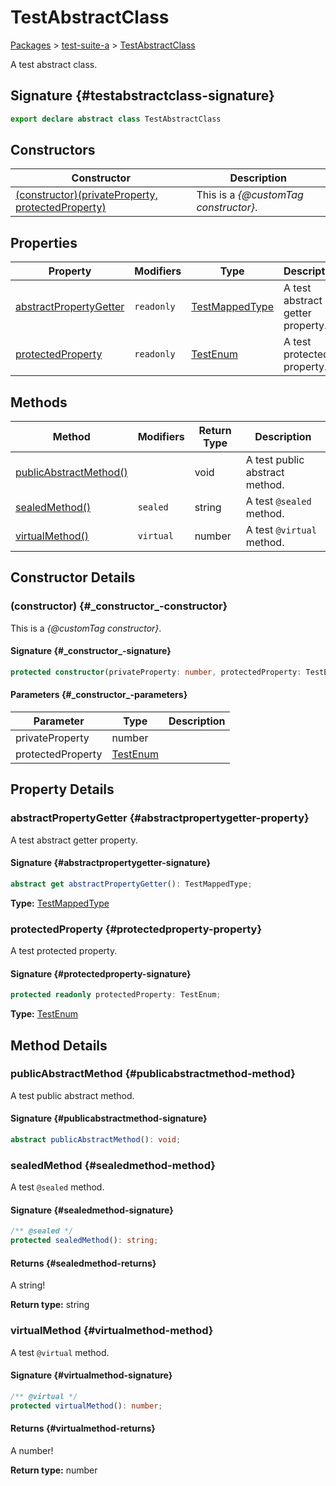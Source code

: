 # TestAbstractClass

[Packages](/) > [test-suite-a](/test-suite-a/) > [TestAbstractClass](/test-suite-a/testabstractclass-class)

A test abstract class.

## Signature {#testabstractclass-signature}

```typescript
export declare abstract class TestAbstractClass
```

## Constructors

| Constructor | Description |
| --- | --- |
| [(constructor)(privateProperty, protectedProperty)](/test-suite-a/testabstractclass-class#_constructor_-constructor) | This is a _{@customTag constructor}_. |

## Properties

| Property | Modifiers | Type | Description |
| --- | --- | --- | --- |
| [abstractPropertyGetter](/test-suite-a/testabstractclass-class#abstractpropertygetter-property) | `readonly` | [TestMappedType](/test-suite-a/testmappedtype-typealias) | A test abstract getter property. |
| [protectedProperty](/test-suite-a/testabstractclass-class#protectedproperty-property) | `readonly` | [TestEnum](/test-suite-a/testenum-enum) | A test protected property. |

## Methods

| Method | Modifiers | Return Type | Description |
| --- | --- | --- | --- |
| [publicAbstractMethod()](/test-suite-a/testabstractclass-class#publicabstractmethod-method) |  | void | A test public abstract method. |
| [sealedMethod()](/test-suite-a/testabstractclass-class#sealedmethod-method) | `sealed` | string | A test `@sealed` method. |
| [virtualMethod()](/test-suite-a/testabstractclass-class#virtualmethod-method) | `virtual` | number | A test `@virtual` method. |

## Constructor Details

### (constructor) {#\_constructor\_-constructor}

This is a _{@customTag constructor}_.

#### Signature {#\_constructor\_-signature}

```typescript
protected constructor(privateProperty: number, protectedProperty: TestEnum);
```

#### Parameters {#\_constructor\_-parameters}

| Parameter | Type | Description |
| --- | --- | --- |
| privateProperty | number |  |
| protectedProperty | [TestEnum](/test-suite-a/testenum-enum) |  |

## Property Details

### abstractPropertyGetter {#abstractpropertygetter-property}

A test abstract getter property.

#### Signature {#abstractpropertygetter-signature}

```typescript
abstract get abstractPropertyGetter(): TestMappedType;
```

**Type:** [TestMappedType](/test-suite-a/testmappedtype-typealias)

### protectedProperty {#protectedproperty-property}

A test protected property.

#### Signature {#protectedproperty-signature}

```typescript
protected readonly protectedProperty: TestEnum;
```

**Type:** [TestEnum](/test-suite-a/testenum-enum)

## Method Details

### publicAbstractMethod {#publicabstractmethod-method}

A test public abstract method.

#### Signature {#publicabstractmethod-signature}

```typescript
abstract publicAbstractMethod(): void;
```

### sealedMethod {#sealedmethod-method}

A test `@sealed` method.

#### Signature {#sealedmethod-signature}

```typescript
/** @sealed */
protected sealedMethod(): string;
```

#### Returns {#sealedmethod-returns}

A string!

**Return type:** string

### virtualMethod {#virtualmethod-method}

A test `@virtual` method.

#### Signature {#virtualmethod-signature}

```typescript
/** @virtual */
protected virtualMethod(): number;
```

#### Returns {#virtualmethod-returns}

A number!

**Return type:** number
